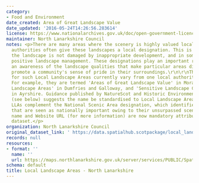 ```yaml
---
category:
- Food and Environment
date_created: Area of Great Landscape Value
date_updated: '2016-05-24T14:26:56.283614'
license: https://www.nationalarchives.gov.uk/doc/open-government-licence/version/3/
maintainer: North Lanarkshire Council
notes: <p>There are many areas where the scenery is highly valued locally and local
  authorities often give these landscapes a local designation. This is to ensure that
  the landscape is not damaged by inappropriate development, and in some cases encourage
  positive landscape management. These designations play an important role in developing
  an awareness of the landscape qualities that make particular areas distinctive and
  promote a community's sense of pride in their surroundings.\r\n\r\nThe names used
  for such Local Landscape Areas currently vary from one local authority to another.
  For example, they are termed 'Areas of Great Landscape Value' in Moray, 'Special
  Landscape Areas' in Dumfries and Galloway, and 'Sensitive Landscape Character Areas'
  in Ayrshire. Guidance published by NatureScot and Historic Environment Scotland
  (see below) suggests the name be standardised to Local Landscape Areas (LLA) now.
  LLAs complement the National Scenic Area designation, which identifies those landscapes
  that are seen as nationally important owing to their unsurpassed scenery.\r\nhttps://www.nature.scot/professional-advice/protected-areas-and-species/protected-areas/local-designations/local-landscape-areas\r\n\r\nSite
  name and Website URL (for more information) are now mandatory attributes for this
  dataset.</p>
organization: North Lanarkshire Council
original_dataset_link: ' https://data.spatialhub.scotpackage/local_landscape_designation-nl'
records: null
resources:
- format: ''
  name: ''
  url: https://maps.northlanarkshire.gov.uk/server/services/PUBLIC/SpatialHubLayers/MapServer/WFSServer
schema: default
title: Local Landscape Areas - North Lanarkshire
---
```

